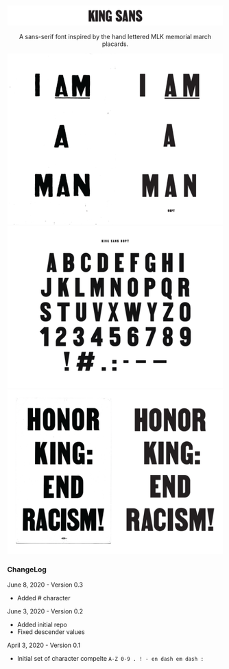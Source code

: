 ![King Sans](https://github.com/codycurley/king-sans/blob/master/specimen/specimen-title.png?raw=true)

<p align="center">A sans-serif font inspired by the hand lettered MLK memorial march placards.</p>

![I AM A MAN POSTER](https://github.com/codycurley/king-sans/blob/master/specimen/specimen-iam.png?raw=true)
![80PT](https://github.com/codycurley/king-sans/blob/master/specimen/specimen-glyphs-80pt.png?raw=true)
![HONOR KING POSTER](https://github.com/codycurley/king-sans/blob/master/specimen/specimen-honor.png?raw=true)

### ChangeLog

June 8, 2020 - Version 0.3
- Added # character

June 3, 2020 - Version 0.2
- Added initial repo
- Fixed descender values

April 3, 2020 - Version 0.1
- Initial set of character compelte `A-Z 0-9 . ! - en dash em dash :`
